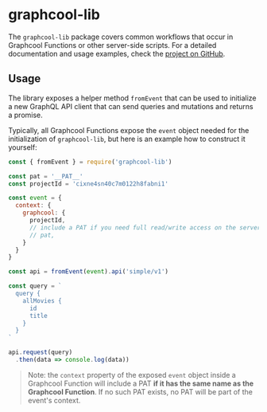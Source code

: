 # graphcool-lib

The `graphcool-lib` package covers common workflows that occur in Graphcool Functions or other server-side scripts. For a detailed documentation and usage examples, check the [project on GitHub](https://github.com/graphcool/graphcool-lib).

## Usage

The library exposes a helper method `fromEvent` that can be used to initialize a new GraphQL API client that can send queries and mutations and returns a promise.

Typically, all Graphcool Functions expose the `event` object needed for the initialization of `graphcool-lib`, but here is an example how to construct it yourself:

```js
const { fromEvent } = require('graphcool-lib')

const pat = '__PAT__'
const projectId = 'cixne4sn40c7m0122h8fabni1'

const event = {
  context: {
    graphcool: {
      projectId,
      // include a PAT if you need full read/write access on the server-side
      // pat,
    }
  }
}

const api = fromEvent(event).api('simple/v1')

const query = `
  query {
    allMovies {
      id
      title
    }
  }
`

api.request(query)
  .then(data => console.log(data))
```

> Note: the `context` property of the exposed `event` object inside a Graphcool Function will include a PAT **if it has the same name as the Graphcool Function**. If no such PAT exists, no PAT will be part of the event's context.
